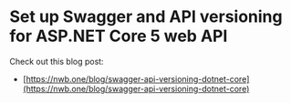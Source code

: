 # Set up Swagger and API versioning for ASP.NET Core 5 web API

Check out this blog post:

- [https://nwb.one/blog/swagger-api-versioning-dotnet-core](https://nwb.one/blog/swagger-api-versioning-dotnet-core)
